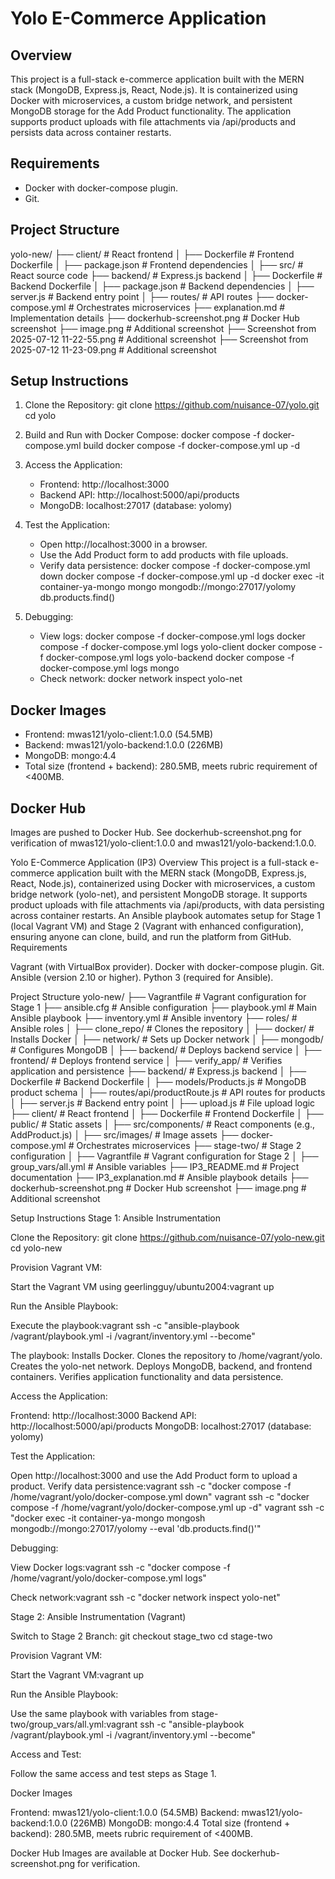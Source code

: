 # Yolo E-Commerce Application

## Overview
This project is a full-stack e-commerce application built with the MERN stack (MongoDB, Express.js, React, Node.js). It is containerized using Docker with microservices, a custom bridge network, and persistent MongoDB storage for the Add Product functionality. The application supports product uploads with file attachments via /api/products and persists data across container restarts.

## Requirements
- Docker[](https://docs.docker.com/engine/install/) with docker-compose plugin.
- Git[](https://git-scm.com/downloads).

## Project Structure
yolo-new/
├── client/                         # React frontend
│   ├── Dockerfile                  # Frontend Dockerfile
│   ├── package.json                # Frontend dependencies
│   ├── src/                       # React source code
├── backend/                        # Express.js backend
│   ├── Dockerfile                  # Backend Dockerfile
│   ├── package.json                # Backend dependencies
│   ├── server.js                   # Backend entry point
│   ├── routes/                    # API routes
├── docker-compose.yml              # Orchestrates microservices
├── explanation.md                  # Implementation details
├── dockerhub-screenshot.png        # Docker Hub screenshot
├── image.png                       # Additional screenshot
├── Screenshot from 2025-07-12 11-22-55.png # Additional screenshot
├── Screenshot from 2025-07-12 11-23-09.png # Additional screenshot

## Setup Instructions
1. Clone the Repository:
   git clone https://github.com/nuisance-07/yolo.git
   cd yolo

2. Build and Run with Docker Compose:
   docker compose -f docker-compose.yml build
   docker compose -f docker-compose.yml up -d

3. Access the Application:
   - Frontend: http://localhost:3000
   - Backend API: http://localhost:5000/api/products
   - MongoDB: localhost:27017 (database: yolomy)

4. Test the Application:
   - Open http://localhost:3000 in a browser.
   - Use the Add Product form to add products with file uploads.
   - Verify data persistence:
     docker compose -f docker-compose.yml down
     docker compose -f docker-compose.yml up -d
     docker exec -it container-ya-mongo mongo mongodb://mongo:27017/yolomy
     db.products.find()

5. Debugging:
   - View logs:
     docker compose -f docker-compose.yml logs
     docker compose -f docker-compose.yml logs yolo-client
     docker compose -f docker-compose.yml logs yolo-backend
     docker compose -f docker-compose.yml logs mongo
   - Check network:
     docker network inspect yolo-net

## Docker Images
- Frontend: mwas121/yolo-client:1.0.0 (54.5MB)
- Backend: mwas121/yolo-backend:1.0.0 (226MB)
- MongoDB: mongo:4.4
- Total size (frontend + backend): 280.5MB, meets rubric requirement of <400MB.

## Docker Hub
Images are pushed to Docker Hub[](https://hub.docker.com/u/mwas121). See dockerhub-screenshot.png for verification of mwas121/yolo-client:1.0.0 and mwas121/yolo-backend:1.0.0.

Yolo E-Commerce Application (IP3)
Overview
This project is a full-stack e-commerce application built with the MERN stack (MongoDB, Express.js, React, Node.js), containerized using Docker with microservices, a custom bridge network (yolo-net), and persistent MongoDB storage. It supports product uploads with file attachments via /api/products, with data persisting across container restarts. An Ansible playbook automates setup for Stage 1 (local Vagrant VM) and Stage 2 (Vagrant with enhanced configuration), ensuring anyone can clone, build, and run the platform from GitHub.
Requirements

Vagrant (with VirtualBox provider).
Docker with docker-compose plugin.
Git.
Ansible (version 2.10 or higher).
Python 3 (required for Ansible).

Project Structure
yolo-new/
├── Vagrantfile                    # Vagrant configuration for Stage 1
├── ansible.cfg                    # Ansible configuration
├── playbook.yml                   # Main Ansible playbook
├── inventory.yml                  # Ansible inventory
├── roles/                         # Ansible roles
│   ├── clone_repo/                # Clones the repository
│   ├── docker/                    # Installs Docker
│   ├── network/                   # Sets up Docker network
│   ├── mongodb/                   # Configures MongoDB
│   ├── backend/                   # Deploys backend service
│   ├── frontend/                  # Deploys frontend service
│   ├── verify_app/                # Verifies application and persistence
├── backend/                       # Express.js backend
│   ├── Dockerfile                 # Backend Dockerfile
│   ├── models/Products.js         # MongoDB product schema
│   ├── routes/api/productRoute.js # API routes for products
│   ├── server.js                  # Backend entry point
│   ├── upload.js                  # File upload logic
├── client/                        # React frontend
│   ├── Dockerfile                 # Frontend Dockerfile
│   ├── public/                    # Static assets
│   ├── src/components/            # React components (e.g., AddProduct.js)
│   ├── src/images/                # Image assets
├── docker-compose.yml             # Orchestrates microservices
├── stage-two/                     # Stage 2 configuration
│   ├── Vagrantfile                # Vagrant configuration for Stage 2
│   ├── group_vars/all.yml         # Ansible variables
├── IP3_README.md                  # Project documentation
├── IP3_explanation.md             # Ansible playbook details
├── dockerhub-screenshot.png       # Docker Hub screenshot
├── image.png                      # Additional screenshot

Setup Instructions
Stage 1: Ansible Instrumentation

Clone the Repository:
git clone https://github.com/nuisance-07/yolo-new.git
cd yolo-new


Provision Vagrant VM:

Start the Vagrant VM using geerlingguy/ubuntu2004:vagrant up




Run the Ansible Playbook:



Execute the playbook:vagrant ssh -c "ansible-playbook /vagrant/playbook.yml -i /vagrant/inventory.yml --become"


The playbook:
Installs Docker.
Clones the repository to /home/vagrant/yolo.
Creates the yolo-net network.
Deploys MongoDB, backend, and frontend containers.
Verifies application functionality and data persistence.




Access the Application:

Frontend: http://localhost:3000
Backend API: http://localhost:5000/api/products
MongoDB: localhost:27017 (database: yolomy)


Test the Application:

Open http://localhost:3000 and use the Add Product form to upload a product.
Verify data persistence:vagrant ssh -c "docker compose -f /home/vagrant/yolo/docker-compose.yml down"
vagrant ssh -c "docker compose -f /home/vagrant/yolo/docker-compose.yml up -d"
vagrant ssh -c "docker exec -it container-ya-mongo mongosh mongodb://mongo:27017/yolomy --eval 'db.products.find()'"




Debugging:

View Docker logs:vagrant ssh -c "docker compose -f /home/vagrant/yolo/docker-compose.yml logs"


Check network:vagrant ssh -c "docker network inspect yolo-net"





Stage 2: Ansible Instrumentation (Vagrant)

Switch to Stage 2 Branch:
git checkout stage_two
cd stage-two


Provision Vagrant VM:

Start the Vagrant VM:vagrant up




Run the Ansible Playbook:

Use the same playbook with variables from stage-two/group_vars/all.yml:vagrant ssh -c "ansible-playbook /vagrant/playbook.yml -i /vagrant/inventory.yml --become"




Access and Test:

Follow the same access and test steps as Stage 1.



Docker Images

Frontend: mwas121/yolo-client:1.0.0 (54.5MB)
Backend: mwas121/yolo-backend:1.0.0 (226MB)
MongoDB: mongo:4.4
Total size (frontend + backend): 280.5MB, meets rubric requirement of <400MB.

Docker Hub
Images are available at Docker Hub. See dockerhub-screenshot.png for verification.